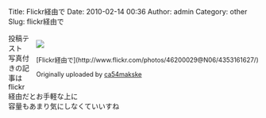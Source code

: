 Title: Flickr経由で
Date: 2010-02-14 00:36
Author: admin
Category: other
Slug: flickr経由で

<div style="float: right; margin-left: 10px; margin-bottom: 10px;">

[![](http://farm3.static.flickr.com/2744/4353161627_31f500d407_m.jpg)](http://www.flickr.com/photos/46200029@N06/4353161627/ "photo sharing")  
  
<span style="font-size: 0.9em; margin-top: 0px;">  
[Flickr経由で](http://www.flickr.com/photos/46200029@N06/4353161627/)  
  
Originally uploaded by
[ca54makske](http://www.flickr.com/people/46200029@N06/)  
</span>

</div>

投稿テスト  
写真付きの記事はflickr経由だとお手軽な上に  
容量もあまり気にしなくていいすね  
  

